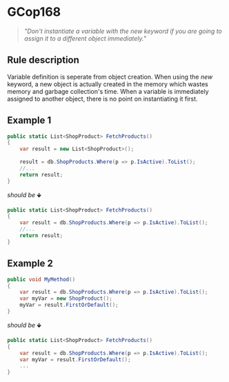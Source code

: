 ﻿# GCop168

> *"Don't instantiate a variable with the *new* keyword if you are going to assign it to a different object immediately."*


## Rule description
Variable definition is seperate from object creation. When using the *new* keyword, a new object is actually created in the memory which wastes memory and garbage collection's time. When a variable is immediately assigned to another object, there is no point on instantiating it first. 

## Example 1
```csharp
public static List<ShopProduct> FetchProducts()
{
    var result = new List<ShopProduct>();
    
    result = db.ShopProducts.Where(p => p.IsActive).ToList();
    //...
    return result;
}
```
*should be* 🡻

```csharp
public static List<ShopProduct> FetchProducts()
{    
    var result = db.ShopProducts.Where(p => p.IsActive).ToList();
    //...
    return result;
}
```

## Example 2
```csharp
public void MyMethod()
{
    var result = db.ShopProducts.Where(p => p.IsActive).ToList();
    var myVar = new ShopProduct();
    myVar = result.FirstOrDefault();
}
```
*should be* 🡻

```csharp
public static List<ShopProduct> FetchProducts()
{   
    var result = db.ShopProducts.Where(p => p.IsActive).ToList(); 
    var myVar = result.FirstOrDefault();
    ...
}
```
